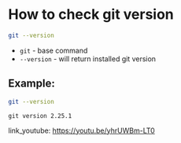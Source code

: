 # How to check git version

```bash
git --version
```

- `git` - base command
- `--version` - will return installed git version

## Example: 
```bash
git --version
```
```
git version 2.25.1
```

link_youtube: https://youtu.be/yhrUWBm-LT0
